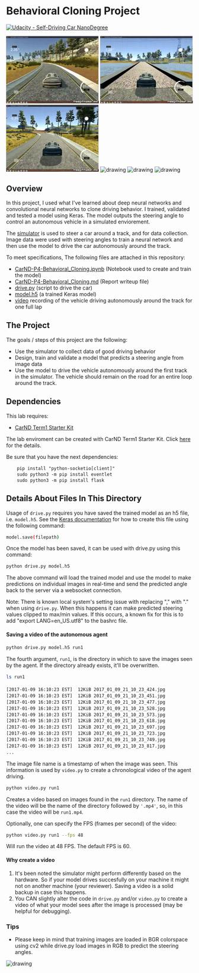 <!-- https://review.udacity.com/#!/rubrics/432/view -->

# Behavioral Cloning Project
[![Udacity - Self-Driving Car NanoDegree](https://s3.amazonaws.com/udacity-sdc/github/shield-carnd.svg)](http://www.udacity.com/drive)


<img src="writeup_files/stage_1(1).gif" alt="drawing" width="250"/>  
<img src="writeup_files/stage_1(2).gif" alt="drawing" width="250"/>  
<img src="writeup_files/stage_1(3).gif" alt="drawing" width="250"/>  

<img src="writeup_files/stage_1_03312019_img_l.gif" alt="drawing" width="250"/>  
<img src="writeup_files/stage_1_03312019_img_c.gif" alt="drawing" width="250"/>  
<img src="writeup_files/stage_1_03312019_img_r.gif" alt="drawing" width="250"/>  



## Overview

In this project, I used what I've learned about deep neural networks and convolutional neural networks to clone driving behavior. I trained, validated and tested a model using Keras. The model outputs the steering angle to control an autonomous vehicle in a simulated enviorement.

The [simulator](https://github.com/udacity/self-driving-car-sim) is used to steer a car around a track, and for data collection. Image data were used with steering angles to train a neural network and then use the model to drive the car autonomously around the track.

To meet specifications, The following files are attached in this repository: 
* [CarND-P4-Behavioral_Cloning.ipynb](https://github.com/JohnBetaCode/CarND-P4-Behavioral_Cloning/blob/master/CarND-P4-Behavioral_Cloning.ipynb) (Notebook used to create and train the model)
* [CarND-P4-Behavioral_Cloning.md](https://github.com/JohnBetaCode/CarND-P4-Behavioral_Cloning/blob/master/CarND-P4-Behavioral_Cloning.md) (Report writeup file)
* [drive.py](https://github.com/JohnBetaCode/CarND-P4-Behavioral_Cloning/blob/master/drive.py) (script to drive the car)
* [model.h5](https://github.com/JohnBetaCode/CarND-P4-Behavioral_Cloning/blob/master/model/behavioral_model.h5) (a trained Keras model)
* [video]() recording of the vehicle driving autonomously around the track for one full lap



## The Project

The goals / steps of this project are the following:
* Use the simulator to collect data of good driving behavior 
* Design, train and validate a model that predicts a steering angle from image data
* Use the model to drive the vehicle autonomously around the first track in the simulator. The vehicle should remain on the road for an entire loop around the track.

## Dependencies

This lab requires:

* [CarND Term1 Starter Kit](https://github.com/udacity/CarND-Term1-Starter-Kit)

The lab enviroment can be created with CarND Term1 Starter Kit. Click [here](https://github.com/udacity/CarND-Term1-Starter-Kit/blob/master/README.md) for the details.

Be sure that you have the next dependencies:

        pip install "python-socketio[client]"  
        sudo python3 -m pip install eventlet  
        sudo python3 -m pip install flask  

## Details About Files In This Directory

Usage of `drive.py` requires you have saved the trained model as an h5 file, i.e. `model.h5`. See the [Keras documentation](https://keras.io/getting-started/faq/#how-can-i-save-a-keras-model) for how to create this file using the following command:

```sh
model.save(filepath)
```

Once the model has been saved, it can be used with drive.py using this command:

```sh
python drive.py model.h5
```

The above command will load the trained model and use the model to make predictions on individual images in real-time and send the predicted angle back to the server via a websocket connection.

Note: There is known local system's setting issue with replacing "," with "." when using `drive.py`. When this happens it can make predicted steering values clipped to max/min values. If this occurs, a known fix for this is to add "export LANG=en_US.utf8" to the bashrc file.

#### Saving a video of the autonomous agent

```sh
python drive.py model.h5 run1
```

The fourth argument, `run1`, is the directory in which to save the images seen by the agent. If the directory already exists, it'll be overwritten.

```sh
ls run1

[2017-01-09 16:10:23 EST]  12KiB 2017_01_09_21_10_23_424.jpg
[2017-01-09 16:10:23 EST]  12KiB 2017_01_09_21_10_23_451.jpg
[2017-01-09 16:10:23 EST]  12KiB 2017_01_09_21_10_23_477.jpg
[2017-01-09 16:10:23 EST]  12KiB 2017_01_09_21_10_23_528.jpg
[2017-01-09 16:10:23 EST]  12KiB 2017_01_09_21_10_23_573.jpg
[2017-01-09 16:10:23 EST]  12KiB 2017_01_09_21_10_23_618.jpg
[2017-01-09 16:10:23 EST]  12KiB 2017_01_09_21_10_23_697.jpg
[2017-01-09 16:10:23 EST]  12KiB 2017_01_09_21_10_23_723.jpg
[2017-01-09 16:10:23 EST]  12KiB 2017_01_09_21_10_23_749.jpg
[2017-01-09 16:10:23 EST]  12KiB 2017_01_09_21_10_23_817.jpg
...
```

The image file name is a timestamp of when the image was seen. This information is used by `video.py` to create a chronological video of the agent driving.

```sh
python video.py run1
```

Creates a video based on images found in the `run1` directory. The name of the video will be the name of the directory followed by `'.mp4'`, so, in this case the video will be `run1.mp4`.

Optionally, one can specify the FPS (frames per second) of the video:

```sh
python video.py run1 --fps 48
```

Will run the video at 48 FPS. The default FPS is 60.

#### Why create a video

1. It's been noted the simulator might perform differently based on the hardware. So if your model drives succesfully on your machine it might not on another machine (your reviewer). Saving a video is a solid backup in case this happens.
2. You CAN slightly alter the code in `drive.py` and/or `video.py` to create a video of what your model sees after the image is processed (may be helpful for debugging).

### Tips
- Please keep in mind that training images are loaded in BGR colorspace using cv2 while drive.py load images in RGB to predict the steering angles.

<img src="https://media1.giphy.com/media/3o84TWuA1LQ17yYeK4/giphy.gif" alt="drawing" width="500"/> 
